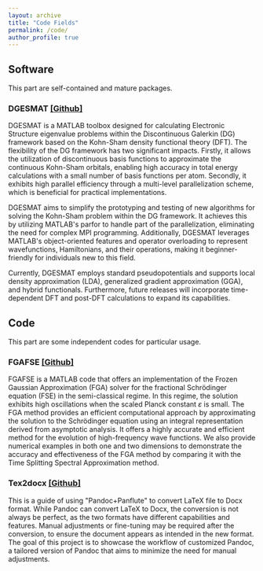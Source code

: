 ```yaml
--- 
layout: archive
title: "Code Fields"
permalink: /code/
author_profile: true
---
```



## Software 

This part are self-contained and mature packages.

### DGESMAT [[Github]](https://github.com/HengzhunChen/DGESMAT)

DGESMAT is a MATLAB toolbox designed for calculating Electronic Structure eigenvalue problems within the Discontinuous Galerkin (DG) framework based on the Kohn-Sham density functional theory (DFT). The flexibility of the DG framework has two significant impacts. Firstly, it allows the utilization of discontinuous basis functions to approximate the continuous Kohn-Sham orbitals, enabling high accuracy in total energy calculations with a small number of basis functions per atom. Secondly, it exhibits high parallel efficiency through a multi-level parallelization scheme, which is beneficial for practical implementations.

DGESMAT aims to simplify the prototyping and testing of new algorithms for solving the Kohn-Sham problem within the DG framework. It achieves this by utilizing MATLAB's parfor to handle part of the parallelization, eliminating the need for complex MPI programming. Additionally, DGESMAT leverages MATLAB's object-oriented features and operator overloading to represent wavefunctions, Hamiltonians, and their operations, making it beginner-friendly for individuals new to this field.

Currently, DGESMAT employs standard pseudopotentials and supports local density approximation (LDA), generalized gradient approximation (GGA), and hybrid functionals. Furthermore, future releases will incorporate time-dependent DFT and post-DFT calculations to expand its capabilities.

## Code

This part are some independent codes for particular usage.

### FGAFSE [[Github]](https://github.com/HengzhunChen/FGAFSE)

FGAFSE is a MATLAB code that offers an implementation of the Frozen Gaussian Approximation (FGA) solver for the fractional Schrödinger equation (FSE) in the semi-classical regime. In this regime, the solution exhibits high oscillations when the scaled Planck constant $\varepsilon$ is small. The FGA method provides an efficient computational approach by approximating the solution to the Schrödinger equation using an integral representation derived from asymptotic analysis. It offers a highly accurate and efficient method for the evolution of high-frequency wave functions. We also provide numerical examples in both one and two dimensions to demonstrate the accuracy and effectiveness of the FGA method by comparing it with the Time Splitting Spectral Approximation method. 

### Tex2docx [[Github]](https://github.com/HengzhunChen/tex2docx)

This is a guide of using "Pandoc+Panflute" to convert LaTeX file to Docx format. While Pandoc can convert LaTeX to Docx, the conversion is not always be perfect, as the two formats have different capabilities and features. Manual adjustments or fine-tuning may be required after the conversion, to ensure the document appears as intended in the new format. The goal of this project is to showcase the workflow of customized Pandoc, a tailored version of Pandoc that aims to minimize the need for manual adjustments.
